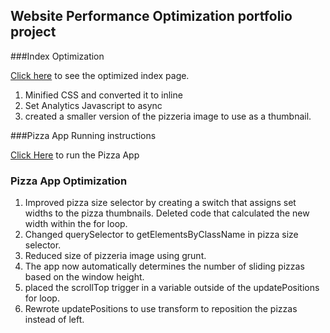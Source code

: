 ## Website Performance Optimization portfolio project

###Index Optimization

[Click here](http://pcmart03.github.io/frontend-nanodegree-mobile-portfolio/) to see the optimized index page.

1. Minified CSS and converted it to inline
2. Set Analytics Javascript to async
3. created a smaller version of the pizzeria image to use as a thumbnail.

###Pizza App Running instructions

[Click Here](http://pcmart03.github.io/frontend-nanodegree-mobile-portfolio/views/pizza.html) to run the Pizza App

### Pizza App Optimization

1. Improved pizza size selector by creating a switch that assigns set widths to the pizza thumbnails. Deleted code that calculated the new width within the for loop.
2. Changed querySelector to getElementsByClassName in pizza size selector.
3. Reduced size of pizzeria image using grunt.
4. The app now automatically determines the number of sliding pizzas based on the window height.
5. placed the scrollTop trigger in a variable outside of the updatePositions for loop.
6. Rewrote updatePositions to use transform to reposition the pizzas instead of left.
